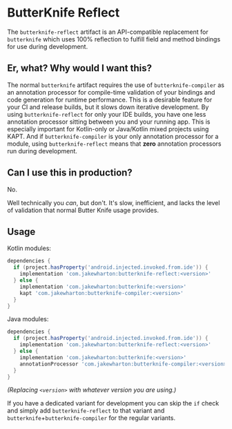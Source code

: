 ButterKnife Reflect
===================

The `butterknife-reflect` artifact is an API-compatible replacement for `butterknife` which uses
100% reflection to fulfill field and method bindings for use during development.


Er, what? Why would I want this?
--------------------------------

The normal `butterknife` artifact requires the use of `butterknife-compiler` as an annotation
processor for compile-time validation of your bindings and code generation for runtime performance.
This is a desirable feature for your CI and release builds, but it slows down iterative development.
By using `butterknife-reflect` for only your IDE builds, you have one less annotation processor
sitting between you and your running app. This is especially important for Kotlin-only or
Java/Kotlin mixed projects using KAPT. And if `butterknife-compiler` is your only annotation
processor for a module, using `butterknife-reflect` means that **zero** annotation processors run
during development.


Can I use this in production?
-----------------------------

No.

Well technically you _can_, but don't. It's slow, inefficient, and lacks the level of validation
that normal Butter Knife usage provides.


Usage
-----

Kotlin modules:
```groovy
dependencies {
  if (project.hasProperty('android.injected.invoked.from.ide')) {
    implementation 'com.jakewharton:butterknife-reflect:<version>'
  } else {
    implementation 'com.jakewharton:butterknife:<version>'
    kapt 'com.jakewharton:butterknife-compiler:<version>'
  }
}
```

Java modules:
```groovy
dependencies {
  if (project.hasProperty('android.injected.invoked.from.ide')) {
    implementation 'com.jakewharton:butterknife-reflect:<version>'
  } else {
    implementation 'com.jakewharton:butterknife:<version>'
    annotationProcessor 'com.jakewharton:butterknife-compiler:<version>'
  }
}
```

_(Replacing `<version>` with whatever version you are using.)_

If you have a dedicated variant for development you can skip the `if` check and simply add
`butterknife-reflect` to that variant and `butterknife`+`butterknife-compiler` for the regular
variants.
